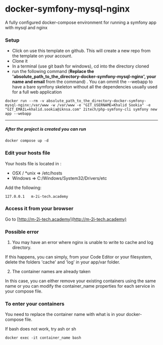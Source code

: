 # docker-symfony-mysql-nginx
A fully configured docker-compose environment for running a symfony app with mysql and nginx

### Setup

* Click on use this template on github. This will create a new repo from the template on your account.
* Clone it
* In a terminal (use git bash for windows), cd into the directory cloned
* run the following command (**Replace the 'absolute_path_to_the_directory-docker-symfony-mysql-nginx', your name and email** from the command)
. You can ommit the --webapp to have a bare symfony skeleton without all the dependencies usually used for a full web application

```
docker run --rm -v absolute_path_to_the_directory-docker-symfony-mysql-nginx:/var/www -w /var/www -e "GIT_USERNAME=Khalid Sookia" -e "GIT_EMAIL=khalid.sookia@iknsa.com" 2itech/php-symfony-cli symfony new app --webapp
```

--------------------------------------------------------------

##### After the project is created you can run

```
docker compose up -d
```

### Edit your hosts file

Your hosts file is located in :
* OSX / *unix => /etc/hosts
* Windows => C:/Windows/System32/Drivers/etc

Add the following:
```
127.0.0.1   m-2i-tech.academy
```

### Access it from your browser
Go to [http://m-2i-tech.academy](http://m-2i-tech.academy)

### Possible error
1. You may have an error where nginx is unable to write to cache and log directory.

If this happens, you can simply, from your Code Editor or your filesystem, delete the folders 'cache' and 'log' in your app/var folder.

2. The container names are already taken

In this case, you can either remove your existing containers using the same name or you can modify the container_name properties for each service in your compose file.


### To enter your containers
You need to replace the container name with what is in your docker-compose file.

If bash does not work, try ash or sh
```
docker exec -it container_name bash
```
